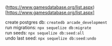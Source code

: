 
(https://www.gamesdatabase.org/list.aspx)[https://www.gamesdatabase.org/list.aspx]   

create postgres db: `createdb arcade_development`   
run migrations: `npx sequelize db:migrate`   
run seeds: `npx sequelize db:seed:all`   
undo last seed: `npx sequelize db:seed:undo`   
